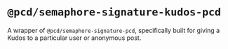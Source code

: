 # `@pcd/semaphore-signature-kudos-pcd`

A wrapper of `@pcd/semaphore-signature-pcd`, specifically built for giving a Kudos to a particular user or anonymous post.
